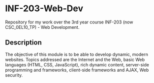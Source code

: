 # INF-203-Web-Dev
Repository for my work over the 3rd year course INF-203 (now CSC_0EL10_TP) - Web Development.

## Description

The objective of this module is to be able to develop dynamic, modern websites.
Topics addressed are the Internet and the Web, basic Web languages (HTML, CSS, JavaScript), rich dynamic content, server-side programming and frameworks, client-side frameworks and AJAX, Web security.
